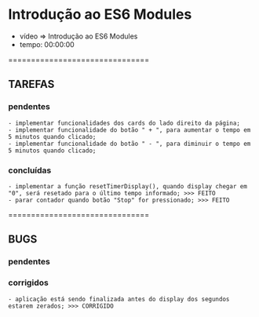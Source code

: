 # Introdução ao ES6 Modules

- vídeo => Introdução ao ES6 Modules
- tempo: 00:00:00

=============================== 

## TAREFAS

  ### pendentes
    - implementar funcionalidades dos cards do lado direito da página;
    - implementar funcionalidade do botão " + ", para aumentar o tempo em 5 minutos quando clicado;
    - implementar funcionalidade do botão " - ", para diminuir o tempo em 5 minutos quando clicado;

  ### concluídas
    - implementar a função resetTimerDisplay(), quando display chegar em "0", será resetado para o último tempo informado; >>> FEITO
    - parar contador quando botão "Stop" for pressionado; >>> FEITO


===============================

## BUGS

  ### pendentes
  

  ### corrigidos
    - aplicação está sendo finalizada antes do display dos segundos estarem zerados; >>> CORRIGIDO

